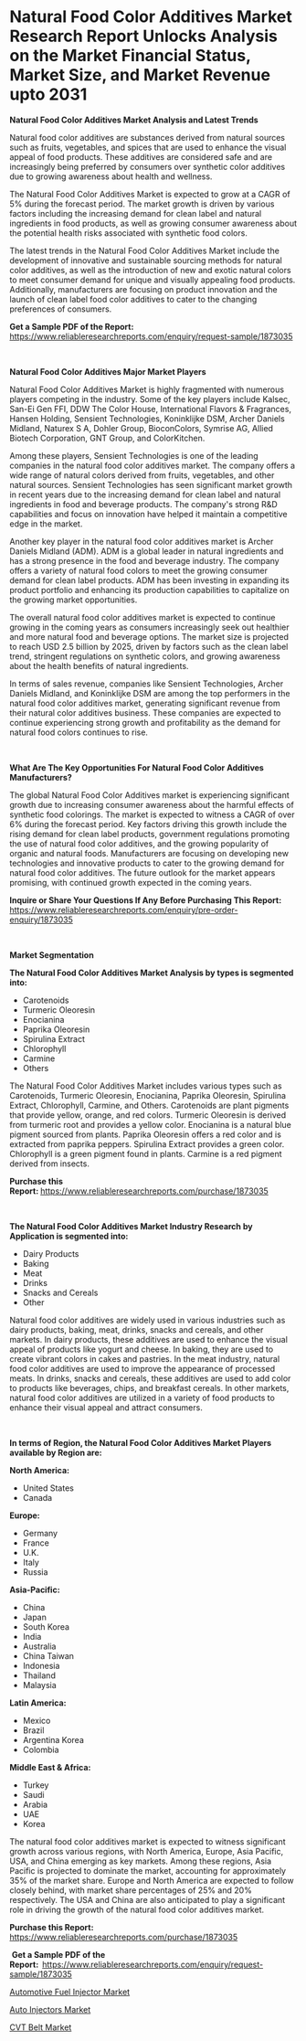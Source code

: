 <p><h1>Natural Food Color Additives Market Research Report Unlocks Analysis on the Market Financial Status, Market Size, and Market Revenue upto 2031</h1></p><p><strong>Natural Food Color Additives Market Analysis and Latest Trends</strong></p>
<p><p>Natural food color additives are substances derived from natural sources such as fruits, vegetables, and spices that are used to enhance the visual appeal of food products. These additives are considered safe and are increasingly being preferred by consumers over synthetic color additives due to growing awareness about health and wellness.</p><p>The Natural Food Color Additives Market is expected to grow at a CAGR of 5% during the forecast period. The market growth is driven by various factors including the increasing demand for clean label and natural ingredients in food products, as well as growing consumer awareness about the potential health risks associated with synthetic food colors.</p><p>The latest trends in the Natural Food Color Additives Market include the development of innovative and sustainable sourcing methods for natural color additives, as well as the introduction of new and exotic natural colors to meet consumer demand for unique and visually appealing food products. Additionally, manufacturers are focusing on product innovation and the launch of clean label food color additives to cater to the changing preferences of consumers.</p></p>
<p><strong>Get a Sample PDF of the Report:&nbsp;</strong> <a href="https://www.reliableresearchreports.com/enquiry/request-sample/1873035">https://www.reliableresearchreports.com/enquiry/request-sample/1873035</a></p>
<p>&nbsp;</p>
<p><strong>Natural Food Color Additives Major Market Players</strong></p>
<p><p>Natural Food Color Additives Market is highly fragmented with numerous players competing in the industry. Some of the key players include Kalsec, San-Ei Gen FFI, DDW The Color House, International Flavors & Fragrances, Hansen Holding, Sensient Technologies, Koninklijke DSM, Archer Daniels Midland, Naturex S A, Dohler Group, BioconColors, Symrise AG, Allied Biotech Corporation, GNT Group, and ColorKitchen.</p><p>Among these players, Sensient Technologies is one of the leading companies in the natural food color additives market. The company offers a wide range of natural colors derived from fruits, vegetables, and other natural sources. Sensient Technologies has seen significant market growth in recent years due to the increasing demand for clean label and natural ingredients in food and beverage products. The company's strong R&D capabilities and focus on innovation have helped it maintain a competitive edge in the market.</p><p>Another key player in the natural food color additives market is Archer Daniels Midland (ADM). ADM is a global leader in natural ingredients and has a strong presence in the food and beverage industry. The company offers a variety of natural food colors to meet the growing consumer demand for clean label products. ADM has been investing in expanding its product portfolio and enhancing its production capabilities to capitalize on the growing market opportunities.</p><p>The overall natural food color additives market is expected to continue growing in the coming years as consumers increasingly seek out healthier and more natural food and beverage options. The market size is projected to reach USD 2.5 billion by 2025, driven by factors such as the clean label trend, stringent regulations on synthetic colors, and growing awareness about the health benefits of natural ingredients.</p><p>In terms of sales revenue, companies like Sensient Technologies, Archer Daniels Midland, and Koninklijke DSM are among the top performers in the natural food color additives market, generating significant revenue from their natural color additives business. These companies are expected to continue experiencing strong growth and profitability as the demand for natural food colors continues to rise.</p></p>
<p>&nbsp;</p>
<p><strong>What Are The Key Opportunities For Natural Food Color Additives Manufacturers?</strong></p>
<p><p>The global Natural Food Color Additives market is experiencing significant growth due to increasing consumer awareness about the harmful effects of synthetic food colorings. The market is expected to witness a CAGR of over 6% during the forecast period. Key factors driving this growth include the rising demand for clean label products, government regulations promoting the use of natural food color additives, and the growing popularity of organic and natural foods. Manufacturers are focusing on developing new technologies and innovative products to cater to the growing demand for natural food color additives. The future outlook for the market appears promising, with continued growth expected in the coming years.</p></p>
<p><strong>Inquire or Share Your Questions If Any Before Purchasing This Report:</strong> <a href="https://www.reliableresearchreports.com/enquiry/pre-order-enquiry/1873035">https://www.reliableresearchreports.com/enquiry/pre-order-enquiry/1873035</a></p>
<p>&nbsp;</p>
<p><strong>Market Segmentation</strong></p>
<p><strong>The Natural Food Color Additives Market Analysis by types is segmented into:</strong></p>
<p><ul><li>Carotenoids</li><li>Turmeric Oleoresin</li><li>Enocianina</li><li>Paprika Oleoresin</li><li>Spirulina Extract</li><li>Chlorophyll</li><li>Carmine</li><li>Others</li></ul></p>
<p><p>The Natural Food Color Additives Market includes various types such as Carotenoids, Turmeric Oleoresin, Enocianina, Paprika Oleoresin, Spirulina Extract, Chlorophyll, Carmine, and Others. Carotenoids are plant pigments that provide yellow, orange, and red colors. Turmeric Oleoresin is derived from turmeric root and provides a yellow color. Enocianina is a natural blue pigment sourced from plants. Paprika Oleoresin offers a red color and is extracted from paprika peppers. Spirulina Extract provides a green color. Chlorophyll is a green pigment found in plants. Carmine is a red pigment derived from insects.</p></p>
<p><strong>Purchase this Report:&nbsp;</strong><a href="https://www.reliableresearchreports.com/purchase/1873035">https://www.reliableresearchreports.com/purchase/1873035</a></p>
<p>&nbsp;</p>
<p><strong>The Natural Food Color Additives Market Industry Research by Application is segmented into:</strong></p>
<p><ul><li>Dairy Products</li><li>Baking</li><li>Meat</li><li>Drinks</li><li>Snacks and Cereals</li><li>Other</li></ul></p>
<p><p>Natural food color additives are widely used in various industries such as dairy products, baking, meat, drinks, snacks and cereals, and other markets. In dairy products, these additives are used to enhance the visual appeal of products like yogurt and cheese. In baking, they are used to create vibrant colors in cakes and pastries. In the meat industry, natural food color additives are used to improve the appearance of processed meats. In drinks, snacks and cereals, these additives are used to add color to products like beverages, chips, and breakfast cereals. In other markets, natural food color additives are utilized in a variety of food products to enhance their visual appeal and attract consumers.</p></p>
<p>&nbsp;</p>
<p><strong>In terms of Region, the Natural Food Color Additives Market Players available by Region are:</strong></p>
<p>
    <p> <strong> North America: </strong>
        <ul>
            <li>United States</li>
            <li>Canada</li>
        </ul>
        </p> 
    <p> <strong> Europe: </strong>
        <ul>
            <li>Germany</li>
            <li>France</li>
            <li>U.K.</li>
            <li>Italy</li>
            <li>Russia</li>
        </ul>
        </p> 
    <p> <strong> Asia-Pacific: </strong>
        <ul>
            <li>China</li>
            <li>Japan</li>
            <li>South Korea</li>
            <li>India</li>
            <li>Australia</li>
            <li>China Taiwan</li>
            <li>Indonesia</li>
            <li>Thailand</li>
            <li>Malaysia</li>
        </ul>
        </p> 
    <p> <strong> Latin America: </strong>
        <ul>
            <li>Mexico</li>
            <li>Brazil</li>
            <li>Argentina Korea</li>
            <li>Colombia</li>
        </ul>
        </p> 
    <p> <strong> Middle East & Africa: </strong>
        <ul>
            <li>Turkey</li>
            <li>Saudi</li>
            <li>Arabia</li>
            <li>UAE</li>
            <li>Korea</li>
        </ul>
    </p>
    </p>
<p><p>The natural food color additives market is expected to witness significant growth across various regions, with North America, Europe, Asia Pacific, USA, and China emerging as key markets. Among these regions, Asia Pacific is projected to dominate the market, accounting for approximately 35% of the market share. Europe and North America are expected to follow closely behind, with market share percentages of 25% and 20% respectively. The USA and China are also anticipated to play a significant role in driving the growth of the natural food color additives market.</p></p>
<p><strong>Purchase this Report: </strong><a href="https://www.reliableresearchreports.com/purchase/1873035">https://www.reliableresearchreports.com/purchase/1873035</a></p>
<p>&nbsp;<strong>Get a Sample PDF of the Report:&nbsp;&nbsp;</strong><a href="https://www.reliableresearchreports.com/enquiry/request-sample/1873035">https://www.reliableresearchreports.com/enquiry/request-sample/1873035</a></p>
<p><strong></strong></p>
<p><p><a href="https://view.publitas.com/reportprime-1/automotive-fuel-injector-market-size-share-trends-analysis-report-by-application-regional-outlook-competitive-strategies-and-segment-forecasts-2023-2030/">Automotive Fuel Injector Market</a></p><p><a href="https://view.publitas.com/reportprime-1/auto-injectors-market-provides-detailed-segmentation-of-this-market-based-on-type-application-and-region-and-forecast-for-the-period-from-2023-2030/">Auto Injectors Market</a></p><p><a href="https://view.publitas.com/reportprime-1/cvt-belt-market-research-report-forecasted-for-period-from-2023-2030-by-market-type-market-application-and-region/">CVT Belt Market</a></p></p>